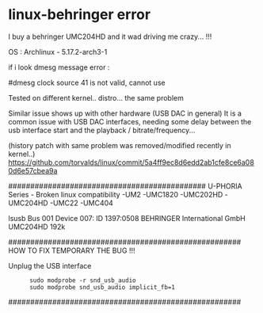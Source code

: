 # linux-behringer error 

I buy a behringer UMC204HD and it wad driving me crazy... !!!

OS :  Archlinux - 5.17.2-arch3-1

if i look dmesg message error :

#dmesg
clock source 41 is not valid, cannot use

Tested on different kernel..  distro... the same problem

Similar issue shows up with other hardware (USB DAC in general)
It is a common issue with USB DAC interfaces, needing some delay between the usb interface start and the playback / bitrate/frequency...

(history patch with same problem was removed/modified recently in kernel..)
https://github.com/torvalds/linux/commit/5a4ff9ec8d6edd2ab1cfe8ce6a080d6e57cbea9a


#############################################
U-PHORIA Series -  Broken linux compatibility
-UM2
-UMC1820
-UMC202HD
-UMC204HD
-UMC22
-UMC404

lsusb
Bus 001 Device 007: ID 1397:0508 BEHRINGER International GmbH UMC204HD 192k



#####################################################
HOW TO FIX TEMPORARY THE BUG !!!

Unplug the USB interface

          sudo modprobe -r snd_usb_audio
          sudo modprobe snd_usb_audio implicit_fb=1
#####################################################


